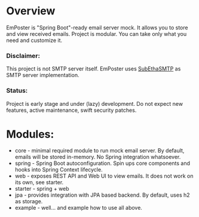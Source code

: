 # Overview

EmPoster is "Spring Boot"-ready email server mock. It allows you to store and view received emails.
Project is modular. You can take only what you need and customize it.

### Disclaimer:
This project is not SMTP server itself. EmPoster uses [SubEthaSMTP](https://github.com/davidmoten/subethasmtp) as SMTP server implementation.

### Status:
Project is early stage and under (lazy) development. Do not expect new features, active maintenance, swift security patches.

# Modules:
- core - minimal required module to run mock email server. By default, emails will be stored in-memory. No Spring integration whatsoever.
- spring - Spring Boot autoconfiguration. Spin ups core components and hooks into Spring Context lifecycle.    
- web - exposes REST API and Web UI to view emails. It does not work on its own, see starter.
- starter - spring + web 
- jpa - provides integration with JPA based backend. By default, uses h2 as storage.
- example - well... and example how to use all above.
